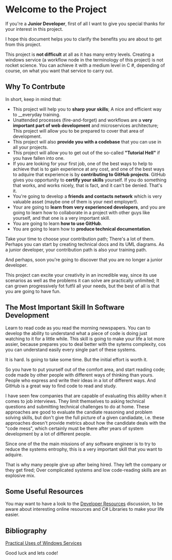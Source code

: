 # Welcome to the Project

If you're a __Junior Developer__, first of all I want to give you special thanks for your interest in this project.

I hope this document helps you to clarify the benefits you are about to get from this project.

This project is __not difficult__ at all as it has many entry levels. Creating a windows service (a workflow node in the terminology of this project) is not rocket science. You can achieve it with a medium level in C #, depending of course, on what you want that service to carry out.

## Why To Contrbute

In short, keep in mind that:

- This project will help you to __sharp your skills__; A nice and efficient way to __everyday training.
- Unattended processes (fire-and-forget) and workflows are a __very important part of web development__ and microservices architecture; This project will allow you to be prepared to cover that area of development.
- This project will also __provide you with a codebase__ that you can use in all your projects.
- This project will allow you to get out of the so-called __"Tutorial Hell"__ if you have fallen into one.
- If you are looking for your first job, one of the best ways to help to achieve that is to gain experience at any cost, and one of the best ways to adquire that experience is by __contributing to GitHub projects__. GitHub gives you opportunity to __certify your skills__ yourself. If you do something that works, and works nicely, that is fact, and it can't be denied. That's it. 
- You're going to develop a __friends and contacts network__ which is very valuable asset (maybe one of them is your next employer!).
- Your are going to __learn from very experienced developers__, and you are going to learn how to collaborate in a project with other guys like yourself, and that one is a very important skill.
- You are going to learn __how to use GitHub__.
- You are going to learn how to __produce technical documentation__.

Take your time to choose your contribution path; There's a lot of them. Perhaps you can start by creating technical docs and its UML diagrams. As a junior developer, your contribution path is also your training path.

And perhaps, soon you're going to discover that you are no longer a junior developer.

This project can excite your creativity in an incredible way, since its use scenarios as well as the problems it can solve are practically unlimited; It can grown progressively fot futfil all your needs, but the best of all is that you are going to have fun.

## The Most Important Skill In Software Development

Learn to read code as you read the morning newspapers. You can to develop the ability to understand what a piece of code is doing just watching to it for a little while. This skill is going to make your life a lot more assier, because prepares you to deal better with the sytems complexity, cos you can understand easily every single part of these systems. 

It is hard. Is going to take some time. But the initial effort is worth it.

So you have to put yourself out of the comfort area, and start reading code; code made by other people with different ways of thinking than yours. People who express and write their ideas in a lot of different ways. And GitHub is a great way to find code to read and study. 

I have seen few companies that are capable of evaluating this ability when it comes to job interviews. They limit themselves to asking technical questions and submitting technical challenges to do at home. These approaches are good to evaluate the candiate reasoning and problem solving skills, but don't give the full picture of a given candiadate, i.e. these approaches doesn't provide metrics about how the candidate deals with the "code mess", which certainly must be there after years of system development by a lot of different people.

Since one of the the main missions of any software engineer is to try to reduce the systems entrophy, this is a very important skill that you want to adquire. 

That is why many people give up after being hired. They left the company or they get fired; Over complicated systems and low code-reading skills are an explosive mix.

## Some Useful Resources

You may want to have a look to the [Developer Resources](/../../discussions/58) discussion, to be aware about interesting online resources and C# Libraries to make your life easier.

## Bibliography

[Practical Uses of Windows Services](https://softwareengineering.stackexchange.com/questions/132798/what-are-the-practical-uses-of-windows-services)



Good luck and lets code!
